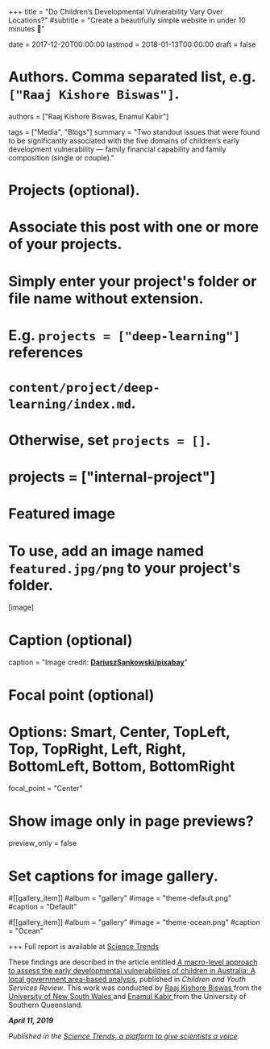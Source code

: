 +++
title = "Do Children’s Developmental Vulnerability Vary Over Locations?"
#subtitle = "Create a beautifully simple website in under 10 minutes :rocket:"

date = 2017-12-20T00:00:00
lastmod = 2018-01-13T00:00:00
draft = false

# Authors. Comma separated list, e.g. `["Raaj Kishore Biswas"]`.
authors = ["Raaj Kishore Biswas, Enamul Kabir"]

tags = ["Media", "Blogs"]
summary = "Two standout issues that were found to be significantly associated with the five domains of children’s early development vulnerability — family financial capability and family composition (single or couple)."

# Projects (optional).
#   Associate this post with one or more of your projects.
#   Simply enter your project's folder or file name without extension.
#   E.g. `projects = ["deep-learning"]` references 
#   `content/project/deep-learning/index.md`.
#   Otherwise, set `projects = []`.
# projects = ["internal-project"]

# Featured image
# To use, add an image named `featured.jpg/png` to your project's folder. 
[image]
  # Caption (optional)
  caption = "Image credit: [**DariuszSankowski/pixabay**](https://pixabay.com/users/dariuszsankowski-1441456/)"

  # Focal point (optional)
  # Options: Smart, Center, TopLeft, Top, TopRight, Left, Right, BottomLeft, Bottom, BottomRight
  focal_point = "Center" 

  # Show image only in page previews?
  preview_only = false

# Set captions for image gallery.

#[[gallery_item]]
#album = "gallery"
#image = "theme-default.png"
#caption = "Default"

#[[gallery_item]]
#album = "gallery"
#image = "theme-ocean.png"
#caption = "Ocean"


+++
Full report is available at <a href="https://sciencetrends.com/do-childrens-developmental-vulnerability-vary-over-locations"> Science Trends</a>



  
    
      

These findings are described in the article entitled <a href="https://doi.org/10.1016/j.childyouth.2018.07.005"> A macro-level approach to assess the early developmental vulnerabilities of children in Australia: A local government area-based analysis</a>, published in *Children and Youth Services Review*. This work was conducted by <a href="https://raajbiswas.com/"> Raaj Kishore Biswas </a> from the <a href="https://www.aviation.unsw.edu.au/about/researchers/mr-raaj-kishore-biswas"> University of New South Wales </a> and <a href="http://staffprofile.usq.edu.au/profile/Enamul-Kabir"> Enamul Kabir </a> from the University of Southern Queensland. 

***April 11, 2019***

*Published in the <a href="https://sciencetrends.com"> Science Trends, a platform to give scientists a voice</a>.*
